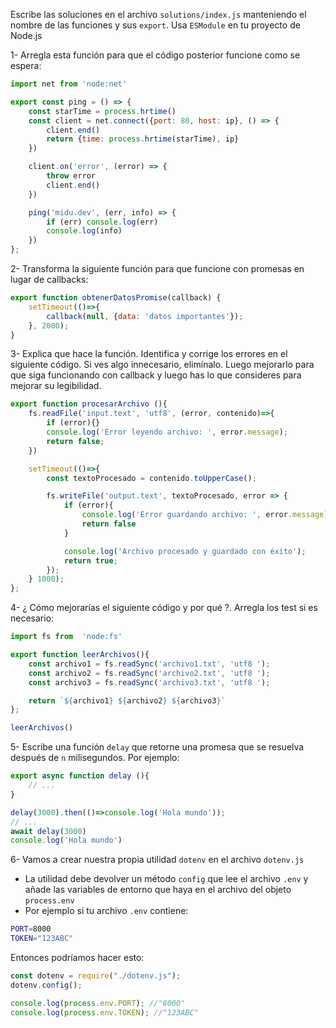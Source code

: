 Escribe las soluciones en el archivo `solutions/index.js` manteniendo el nombre de las funciones y sus `export`. Usa `ESModule` en tu proyecto de Node.js

1- Arregla esta función para que el código posterior funcione como se espera:

```JavaScript
import net from 'node:net'

export const ping = () => {
    const starTime = process.hrtime()
    const client = net.connect({port: 80, host: ip}, () => {
        client.end()
        return {time: process.hrtime(starTime), ip}
    })

    client.on('error', (error) => {
        throw error
        client.end()
    })

    ping('midu.dev', (err, info) => {
        if (err) console.log(err)
        console.log(info)
    })
};
```

2- Transforma la siguiente función para que funcione con promesas en lugar de callbacks:

```JavaScript
export function obtenerDatosPromise(callback) {
    setTimeout(()=>{
        callback(null, {data: 'datos importantes'});
    }, 2000);
}
```

3- Explica que hace la función. Identifica y corrige los errores en el siguiente código. Si ves algo innecesario, elimínalo. Luego mejorarlo para que siga funcionando con callback y luego has lo que consideres para mejorar su legibilidad.

```JavaScript
export function procesarArchivo (){
    fs.readFile('input.text', 'utf8', (error, contenido)=>{
        if (error){}
        console.log('Error leyendo archivo: ', error.message);
        return false;
    })

    setTimeout(()=>{
        const textoProcesado = contenido.toUpperCase();

        fs.writeFile('output.text', textoProcesado, error => {
            if (error){
                console.log('Error guardando archivo: ', error.message);
                return false
            }

            console.log('Archivo procesado y guardado con éxito');
            return true;
        });
    } 1000);
};
```

4- ¿ Cómo mejorarías el siguiente código y por qué ?. Arregla los test si es necesario:

```JavaScript
import fs from  'node:fs'

export function leerArchivos(){
    const archivo1 = fs.readSync('archivo1.txt', 'utf8 ');
    const archivo2 = fs.readSync('archivo2.txt', 'utf8 ');
    const archivo3 = fs.readSync('archivo3.txt', 'utf8 ');

    return `${archivo1} ${archivo2} ${archivo3}`
};

leerArchivos()
```

5- Escribe una función `delay` que retorne una promesa que se resuelva después de `n` milisegundos. Por ejemplo:

```JavaScript
export async function delay (){
    // ...
}

delay(3000).then(()=>console.log('Hola mundo'));
// ...
await delay(3000)
console.log('Hola mundo')
```

6- Vamos a crear nuestra propia utilidad `dotenv` en el archivo `dotenv.js`

- La utilidad debe devolver un método `config` que lee el archivo `.env` y añade las variables de entorno que haya en el archivo del objeto `process.env`
- Por ejemplo si tu archivo `.env` contiene:

```sh
PORT=8000
TOKEN="123ABC"
```

Entonces podríamos hacer esto:

```JavaScript
const dotenv = require("./dotenv.js");
dotenv.config();

console.log(process.env.PORT); //"8000"
console.log(process.env.TOKEN); //"123ABC"
```
